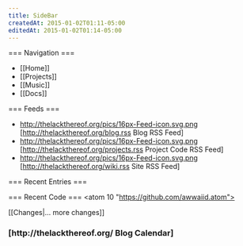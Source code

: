 ```yaml
---
title: SideBar
createdAt: 2015-01-02T01:11-05:00
editedAt: 2015-01-02T01:14-05:00
---
```


=== Navigation ===
* [[Home]]
* [[Projects]]
* [[Music]]
* [[Docs]]

=== Feeds ===
* http://thelackthereof.org/pics/16px-Feed-icon.svg.png [http://thelackthereof.org/blog.rss Blog RSS Feed]
* http://thelackthereof.org/pics/16px-Feed-icon.svg.png [http://thelackthereof.org/projects.rss Project Code RSS Feed]
* http://thelackthereof.org/pics/16px-Feed-icon.svg.png [http://thelackthereof.org/wiki.rss Site RSS Feed]

=== Recent Entries ===
<headlines>

=== Recent Code ===
<atom 10 "https://github.com/awwaiid.atom">

<SimpleChanges>[[Changes|... more changes]]

<h3>[http://thelackthereof.org/ Blog Calendar]</h3><Calendar>

